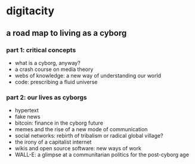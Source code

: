 # digitacity
## a road map to living as a cyborg


### part 1: critical concepts

- what is a cyborg, anyway?
- a crash course on media theory
- webs of knowledge: a new way of understanding our world 
- code: prescribing a fluid universe

### part 2: our lives as cyborgs

- hypertext
- fake news
- bitcoin: finance in the cyborg future
- memes and the rise of a new mode of communication
- social networks: rebirth of tribalism or radical global village?
- the irony of a capitalist internet
- wikis and open source software: new ways of work
- WALL-E: a glimpse at a communitarian politics for the post-cyborg age
